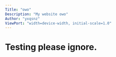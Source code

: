 ```yaml
---
Title: "owo"
Description: "My website owo"
Author: "yxqsnz"
ViewPort: "width=device-width, initial-scale=1.0"
---
```


<link rel="stylesheet" href="./styles/style.css">
<link href="https://cdn.jsdelivr.net/npm/bootstrap@5.0.0-beta3/dist/css/bootstrap.min.css" rel="stylesheet" integrity="sha384-eOJMYsd53ii+scO/bJGFsiCZc+5NDVN2yr8+0RDqr0Ql0h+rP48ckxlpbzKgwra6" crossorigin="anonymous">


# Testing please ignore.
